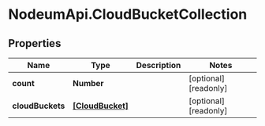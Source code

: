 # NodeumApi.CloudBucketCollection

## Properties

Name | Type | Description | Notes
------------ | ------------- | ------------- | -------------
**count** | **Number** |  | [optional] [readonly] 
**cloudBuckets** | [**[CloudBucket]**](CloudBucket.md) |  | [optional] [readonly] 


